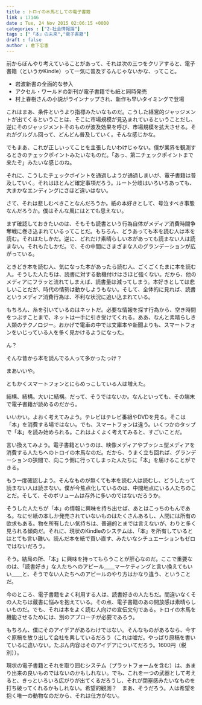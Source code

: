 ```yaml
---
title : トロイの木馬としての電子書籍
link : 17146
date : Tue, 24 Nov 2015 02:06:15 +0000
categories : ["2-社会情報論"]
tags : ["「本」の未来","電子書籍"]
draft : false
author : 倉下忠憲
---
```


前からぼんやり考えていることがあって、それは次の三つをクリアすると、電子書籍（というかKindle）って一気に普及するんじゃないかな、ってこと。

<ul>
<li>岩波新書の全面的な参入</li>
<li>アクセル・ワールドの新刊が電子書籍でも紙と同時発売</li>
<li>村上春樹さんの小説がラインナップされ、新作も早いタイミングで登場</li>
</ul>

これはまあ、条件というより指標みたいなものだ。こうした経営的ジャッジメントが出てくるということは、そこに市場規模が見込まれているということだし、逆にそのジャッジメントそのものが波及効果を呼び、市場規模を拡大させる。それがグルグル回って、どんどん普及していく。そんな感じかな。

でもまあ、これが正しいってことを主張したいわけじゃない。僕が業界を観測するときのチェックポイントみたいなものだ。「あっ、第二チェックポイントまで来たぞ」みたいな感じのね。

それに、こうしたチェックポイントを通過しようが通過しまいが、電子書籍は普及していく。それはほとんど確定事項だろう。ルート分岐はいろいろあっても、大まかなエンディングにさほど違いはない。

さて、それは悲しむべきことなんだろうか。紙の本好きとして、号泣すべき事態なんだろうか。僕はそんな風にはとても思えない。

まず確認しておきたいのは、そもそも読書という行為自体がメディア消費時間争奪戦に巻き込まれているってことだ。もちろん、どうあっても本を読む人は本を読む。それはたしかだ。逆に、どれだけ素晴らしい本があっても読まない人は読まない。それもたしかだ。で、その中間にさまざまな人のグランデーションが広がっている。

ときどき本を読む人、気になった本があったら読む人、ごくごくたまに本を読む人。そうした人たちは、読書に対する動機付けはさほど強くない。だから、他のメディアにフラッと流れてしまえば、読書量は減ってしまう。本好きとしては悲しいことだが、時代の情勢は動かしようもない。そして、全体的に見れば、読書というメディア消費行為は、不利な状況に追い込まれている。

もちろん、糸を引いているのはネットだ。必要な情報を探す行為から、空き時間をつぶすことまで、ネットは一手に引き受けてくれる。ああ、なんと素晴らしき人類のテクノロジー。おかげで電車の中では文庫本や新聞よりも、スマートフォンをいじっている人を多く見かけるようになった。

ん？

そんな昔から本を読んでる人って多かったっけ？

まあいいや。

ともかくスマートフォンとにらめっこしている人は増えた。

結構、結構。大いに結構。だって、そうではないか。なんといっても、その端末で電子書籍が読めるのだから。

いいかい。よおく考えてみよう。テレビはテレビ番組やDVDを見る。そこは「本」を消費する場ではない。でも、スマートフォンは違う。いくつかのタップで「本」を読み始められる。これはよくよく考えてみると、すごいことだ。

言い換えてみよう。電子書籍というのは、映像メディアやプッシュ型メディアを消費する人たちへのトロイの木馬なのだ。だから、うまく立ち回れば、グランデーションの狭間で、向こう側に行ってしまった人たちに「本」を届けることができる。

もう一度確認しよう。そんなものが無くても本を読む人は読むし、どうしたって読まない人は読まない。僕が今焦点化しているのは、中間地点にいる人たちのことだ。そして、そのボリュームは存外に多いのではないだろうか。

そうした人たちが「本」の情報に興味を持ち出せば、あとはこっちのもんである。なにせ紙の本しか発売されていないものはたくさんあるし、人間には所有の欲求もある。物を所有したい気持ちは、普遍的とまでは言えないが、わりと多く見られる傾向だ。それに、現状のKindleのシステムは、「本」を所有しているとはとても言い難い。読んだ本を紙で買い直す、みたいなシチュエーションもゼロではないだろう。

そう。結局の所、「本」に興味を持ってもらうことが肝心なのだ。ここで重要なのは、「読書好き」な人たちへのアピール＿＿マーケティングと言い換えてもいい＿＿と、そうでない人たちへのアピールのやり方はかなり違う、ということだ。

今のところ、電子書籍をよく利用する人は、読書好きの人たちだ。間違いなくその人たちは蔵書に悩みを抱えている。その点、電子書籍のあの開放感は素晴らしいものだ。でも、それは本をよく読む人向けの宣伝文句である。トロイの木馬を機能させるためには、別のアプローチが必要であろう。

もちろん、僕にそのアイデアがあるわけではない。そんなものがあるなら、今すぐ原稿を放り出して会社を興しているだろう（これは嘘だ。やっぱり原稿を書いているに違いない。たぶん内容はそのアイデアについてだろう。1600円（税別））。

現状の電子書籍とそれを取り囲むシステム（プラットフォームを含む）は、あまり出来の良いものではないのかもしれない。でも、これを一つの武器として考えると、きっといろいろ広がりが出てくるだろうし、それが閉塞感みたいなものを打ち破ってくれるかもしれない。希望的観測？　まあ、そうだろう。人は希望を抱く唯一の動物なのだから、それは仕方がない。
